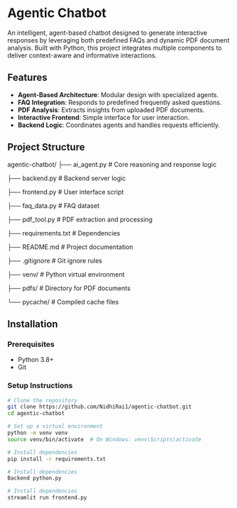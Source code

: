 # Agentic Chatbot

An intelligent, agent-based chatbot designed to generate interactive responses by leveraging both predefined FAQs and dynamic PDF document analysis. Built with Python, this project integrates multiple components to deliver context-aware and informative interactions.

## Features

- **Agent-Based Architecture**: Modular design with specialized agents.
- **FAQ Integration**: Responds to predefined frequently asked questions.
- **PDF Analysis**: Extracts insights from uploaded PDF documents.
- **Interactive Frontend**: Simple interface for user interaction.
- **Backend Logic**: Coordinates agents and handles requests efficiently.

## Project Structure

agentic-chatbot/
├── ai_agent.py # Core reasoning and response logic

├── backend.py # Backend server logic

├── frontend.py # User interface script

├── faq_data.py # FAQ dataset

├── pdf_tool.py # PDF extraction and processing

├── requirements.txt # Dependencies

├── README.md # Project documentation

├── .gitignore # Git ignore rules

├── venv/ # Python virtual environment

├── pdfs/ # Directory for PDF documents

└── pycache/ # Compiled cache files


## Installation

### Prerequisites

- Python 3.8+
- Git

### Setup Instructions

```bash
# Clone the repository
git clone https://github.com/NidhiRai1/agentic-chatbot.git
cd agentic-chatbot

# Set up a virtual environment
python -m venv venv
source venv/bin/activate  # On Windows: venv\Scripts\activate

# Install dependencies
pip install -r requirements.txt

# Install dependencies
Backend python.py

# Install dependencies
streamlit run frontend.py

